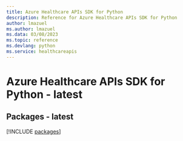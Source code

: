 ```yaml
---
title: Azure Healthcare APIs SDK for Python
description: Reference for Azure Healthcare APIs SDK for Python
author: lmazuel
ms.author: lmazuel
ms.data: 03/08/2023
ms.topic: reference
ms.devlang: python
ms.service: healthcareapis
---
```

# Azure Healthcare APIs SDK for Python - latest
## Packages - latest
[!INCLUDE [packages](healthcare-apis-index.md)]